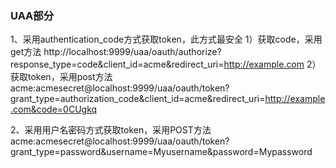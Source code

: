 <h3>UAA部分</h3>

1、采用authentication_code方式获取token，此方式最安全
  1）获取code，采用get方法
http://localhost:9999/uaa/oauth/authorize?response_type=code&client_id=acme&redirect_uri=http://example.com
  2）获取token，采用post方法
  acme:acmesecret@localhost:9999/uaa/oauth/token?grant_type=authorization_code&client_id=acme&redirect_uri=http://example.com&code=0CUgkq
  
2、采用用户名密码方式获取token，采用POST方法
  acme:acmesecret@localhost:9999/uaa/oauth/token?grant_type=password&username=Myusername&password=Mypassword